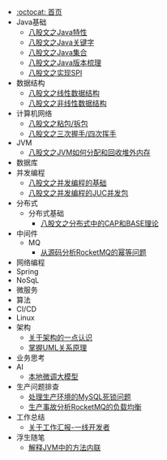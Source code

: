 - [:octocat: 首页](/README)
- Java基础
	- [八股文之Java特性](/md/Java基础/Java特性.md)
	- [八股文之Java关键字](/md/Java基础/Java集合.md)
	- [八股文之Java集合](/md/Java基础/Java关键字.md)
	- [八股文之Java版本梳理](/md/Java基础/Java版本梳理.md)
	- [八股文之实现SPI](/md/Java基础/上手SPI-从0到1搭建一个SPI的注册和调用实现.md)
- 数据结构
	- [八股文之线性数据结构](/md/数据结构/数据结构之线性数据结构.md)
	- [八股文之非线性数据结构](/md/数据结构/数据结构之非线性数据结构.md)
- 计算机网络
	- [八股文之粘包/拆包](/md/计算机网络/计算机网络之拆包、粘包.md)
	- [八股文之三次握手/四次挥手](/md/计算机网络/计算机网络之三次握手和四次挥手.md)
- JVM
	- [八股文之JVM如何分配和回收堆外内存](/md/JVM/JVM如何分配和回收堆外内存.md)
- 数据库
- 并发编程
	- [八股文之并发编程的基础](/md/并发编程/并发编程基础.md)
	- [八股文之并发编程的JUC并发包](/md/并发编程/并发编程之JUC并发包.md)
- 分布式
	- 分布式基础
		- [八股文之分布式中的CAP和BASE理论](/md/idea-plugin/闲言碎语的CAP和BASE理论.md)
- 中间件
	- MQ
		- [从源码分析RocketMQ的幂等问题](/md/MQ/从源码分析RocketMQ不保证幂等的三个原因.md)
- 网络编程
- Spring
- NoSqL
- 微服务
- 算法
- CI/CD
- Linux
- 架构
	-  [关于架构的一点认识](/md/架构/关于架构的一点认识.md)
	- [掌握UML关系原理](/md/架构/UML中依赖、关联、聚合、组合、继承、实现关系梳理.md)
- 业务思考
- AI
	- [本地微调大模型](/md/AI/本地微调大模型.md)
- 生产问题排查
	- [处理生产环境的MySQL死锁问题](/md/idea-plugin/生产问题排查/处理生产环境的MySQL死锁问题.md)
	- [生产事故分析RocketMQ的负载均衡](/md/idea-plugin/生产问题排查/生产事故分析RocketMQ的负载均衡.md)
- 工作总结
	- [关于工作汇报-一线开发者](/md/工作总结/关于工作汇报-一线开发者.md)
- 浮生随笔
	-  [解释JVM中的方法内联](/md/idea-plugin/解释JVM中的方法内联.md)
